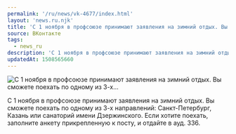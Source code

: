 ```yaml
---
permalink: '/ru/news/vk-4677/index.html'
layout: 'news.ru.njk'
title: 'С 1 ноября в профсоюзе принимают заявления на зимний отдых. Вы сможете поехать по одному из 3-х'
source: ВКонтакте
tags:
  - news_ru
description: 'С 1 ноября в профсоюзе принимают заявления на зимний отдых. Вы сможете поехать по одному из 3-х…'
updatedAt: 1508565660
---
```

![С 1 ноября в профсоюзе принимают заявления на зимний отдых. Вы сможете поехать по одному из 3-х…](https://sun9-76.userapi.com/impf/c639225/v639225321/4d254/84_gLpRRRa8.jpg?size=1280x720&quality=96&sign=29b4a9ce0232f1301e7b5353be3cc305&c_uniq_tag=YEeDRzlHKVOSpc6AGCECneRtT0xK-Ny1Iirpdhcg9sY&type=album)

С 1 ноября в профсоюзе принимают заявления на зимний отдых. Вы сможете поехать по одному из 3-х направлений: Санкт-Петербург, Казань или санаторий имени Дзержинского. Если хотите поехать, заполните анкету прикрепленную к посту, и отдайте в ауд. 336.
